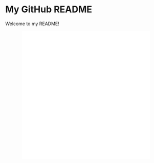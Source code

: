 # My GitHub README

Welcome to my README!

<div align="center">
    <img src="README.svg" width="400" height="400" alt="css-in-readme">
</div>
